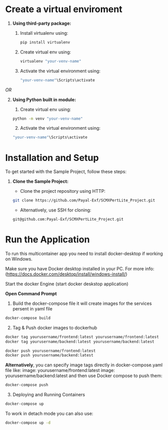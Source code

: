 # Create a virtual enviroment
1. **Using third-party package:**
    1. Install virtualenv using: 

        ```bash
        pip install virtualenv
        ```
    2. Create virtual env using:

        ```bash 
        virtualenv "your-venv-name"
        ```
    3. Activate the virtual environment using:

        ```bash 
        "your-venv-name"\Scripts\activate
        ```

*OR*

2. **Using Python built in module:**
    
    1. Create virtual env using:

    ```bash 
    python -m venv "your-venv-name"
    ```
    2. Activate the virtual environment using:

    ```bash 
    "your-venv-name"\Scripts\activate
    ```

# Installation and Setup
To get started with the Sample Project, follow these steps:

1. **Clone the Sample Project:**

    - Clone the project repository using HTTP:
     ```bash
     git clone https://github.com/Payal-Exf/SCMXPertLite_Project.git
     ```
    - Alternatively, use SSH for cloning:
     ```bash
     git@github.com:Payal-Exf/SCMXPertLite_Project.git
     ```

# Run the Application

To run this multicontainer app you need to install docker-desktop if working on Windows.

Make sure you have Docker desktop installed in your PC.
 For more info: (https://docs.docker.com/desktop/install/windows-install/)

Start the docker Engine (start docker deskstop application)

**Open Command Prompt**
1. Build the docker-compose file it will create images for the services persent in yaml file

```bash
docker-compose build
```

2. Tag & Push docker images to dockerhub

``` bash
docker tag yourusername/frontend:latest yourusername/frontend:latest
docker tag yourusername/backend:latest yourusername/backend:latest

docker push yourusername/frontend:latest
docker push yourusername/backend:latest
```
**Alternatively**, you can specify image tags directly in docker-compose.yaml file like:
image: yourusername/frontend:latest
image: yourusername/backend:latest
and then use Docker compose to push them:

```bash 
docker-compose push
```

3. Deploying and Running Containers

```bash 
docker-compose up
```

To work in detach mode you can also use:

``` bash 
docker-compose up -d 
```

